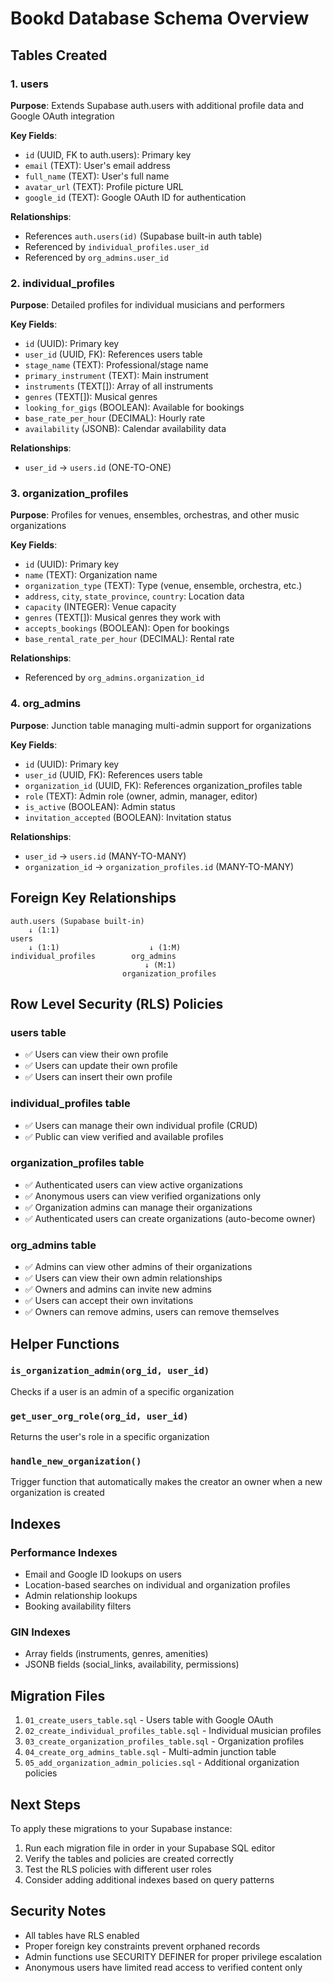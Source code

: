 # Bookd Database Schema Overview

## Tables Created

### 1. users
**Purpose**: Extends Supabase auth.users with additional profile data and Google OAuth integration

**Key Fields**:
- `id` (UUID, FK to auth.users): Primary key
- `email` (TEXT): User's email address
- `full_name` (TEXT): User's full name
- `avatar_url` (TEXT): Profile picture URL
- `google_id` (TEXT): Google OAuth ID for authentication

**Relationships**:
- References `auth.users(id)` (Supabase built-in auth table)
- Referenced by `individual_profiles.user_id`
- Referenced by `org_admins.user_id`

### 2. individual_profiles
**Purpose**: Detailed profiles for individual musicians and performers

**Key Fields**:
- `id` (UUID): Primary key
- `user_id` (UUID, FK): References users table
- `stage_name` (TEXT): Professional/stage name
- `primary_instrument` (TEXT): Main instrument
- `instruments` (TEXT[]): Array of all instruments
- `genres` (TEXT[]): Musical genres
- `looking_for_gigs` (BOOLEAN): Available for bookings
- `base_rate_per_hour` (DECIMAL): Hourly rate
- `availability` (JSONB): Calendar availability data

**Relationships**:
- `user_id` → `users.id` (ONE-TO-ONE)

### 3. organization_profiles
**Purpose**: Profiles for venues, ensembles, orchestras, and other music organizations

**Key Fields**:
- `id` (UUID): Primary key
- `name` (TEXT): Organization name
- `organization_type` (TEXT): Type (venue, ensemble, orchestra, etc.)
- `address`, `city`, `state_province`, `country`: Location data
- `capacity` (INTEGER): Venue capacity
- `genres` (TEXT[]): Musical genres they work with
- `accepts_bookings` (BOOLEAN): Open for bookings
- `base_rental_rate_per_hour` (DECIMAL): Rental rate

**Relationships**:
- Referenced by `org_admins.organization_id`

### 4. org_admins
**Purpose**: Junction table managing multi-admin support for organizations

**Key Fields**:
- `id` (UUID): Primary key
- `user_id` (UUID, FK): References users table
- `organization_id` (UUID, FK): References organization_profiles table
- `role` (TEXT): Admin role (owner, admin, manager, editor)
- `is_active` (BOOLEAN): Admin status
- `invitation_accepted` (BOOLEAN): Invitation status

**Relationships**:
- `user_id` → `users.id` (MANY-TO-MANY)
- `organization_id` → `organization_profiles.id` (MANY-TO-MANY)

## Foreign Key Relationships

```
auth.users (Supabase built-in)
    ↓ (1:1)
users
    ↓ (1:1)                    ↓ (1:M)
individual_profiles        org_admins
                              ↓ (M:1)
                         organization_profiles
```

## Row Level Security (RLS) Policies

### users table
- ✅ Users can view their own profile
- ✅ Users can update their own profile
- ✅ Users can insert their own profile

### individual_profiles table
- ✅ Users can manage their own individual profile (CRUD)
- ✅ Public can view verified and available profiles

### organization_profiles table
- ✅ Authenticated users can view active organizations
- ✅ Anonymous users can view verified organizations only
- ✅ Organization admins can manage their organizations
- ✅ Authenticated users can create organizations (auto-become owner)

### org_admins table
- ✅ Admins can view other admins of their organizations
- ✅ Users can view their own admin relationships
- ✅ Owners and admins can invite new admins
- ✅ Users can accept their own invitations
- ✅ Owners can remove admins, users can remove themselves

## Helper Functions

### `is_organization_admin(org_id, user_id)`
Checks if a user is an admin of a specific organization

### `get_user_org_role(org_id, user_id)`
Returns the user's role in a specific organization

### `handle_new_organization()`
Trigger function that automatically makes the creator an owner when a new organization is created

## Indexes

### Performance Indexes
- Email and Google ID lookups on users
- Location-based searches on individual and organization profiles
- Admin relationship lookups
- Booking availability filters

### GIN Indexes
- Array fields (instruments, genres, amenities)
- JSONB fields (social_links, availability, permissions)

## Migration Files

1. `01_create_users_table.sql` - Users table with Google OAuth
2. `02_create_individual_profiles_table.sql` - Individual musician profiles
3. `03_create_organization_profiles_table.sql` - Organization profiles
4. `04_create_org_admins_table.sql` - Multi-admin junction table
5. `05_add_organization_admin_policies.sql` - Additional organization policies

## Next Steps

To apply these migrations to your Supabase instance:

1. Run each migration file in order in your Supabase SQL editor
2. Verify the tables and policies are created correctly
3. Test the RLS policies with different user roles
4. Consider adding additional indexes based on query patterns

## Security Notes

- All tables have RLS enabled
- Proper foreign key constraints prevent orphaned records
- Admin functions use SECURITY DEFINER for proper privilege escalation
- Anonymous users have limited read access to verified content only
